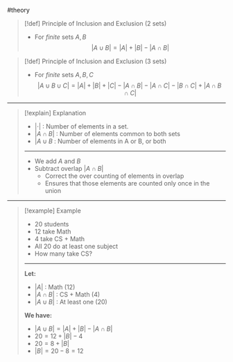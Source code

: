 #theory 

>[!def] Principle of Inclusion and Exclusion (2 sets)
>- For *finite* sets $A, B$
>$$|A \cup B| = |A| + |B| - |A\cap B|$$

>[!def] Principle of Inclusion and Exclusion (3 sets)
>- For *finite* sets $A, B, C$
>$$|A\cup B\cup C|=|A|+|B|+|C|-|A\cap B|-|A\cap C|-|B\cap C|+|A\cap B\cap C|$$

___
>[!explain] Explanation
>- $|\cdot|$ : Number of elements in a set.
>- $|A \cap B|$ : Number of elements common to both sets
>- $|A \cup B$ : Number of elements in A or B, or both
>___
>- We add $A$ and $B$ 
>- Subtract overlap $|A \cap B|$
>	- Correct the over counting of elements in overlap
>	- Ensures that those elements are counted only once in the union

___
>[!example] Example
> - 20 students
> - 12 take Math
> - 4 take CS + Math
> - All 20 do at least one subject
> - How many take CS?
> ___
> **Let:**
> - $|A|$ : Math (12)
> - $|A \cap B|$ : CS + Math (4)
> - $|A \cup B|$ : At least one (20)
> 
> **We have:**
> - $|A \cup B| = |A| + |B| - |A \cap B|$
> - $20 = 12 + |B| - 4$
> - $20 = 8 + |B|$
> - $|B| = 20-8 = 12$
>  